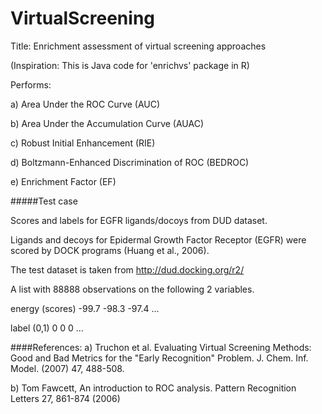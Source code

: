 # VirtualScreening

Title: Enrichment assessment of virtual screening approaches

(Inspiration: This is Java code for 'enrichvs' package in R)

Performs:

a) Area Under the ROC Curve (AUC)

b) Area Under the Accumulation Curve (AUAC)

c) Robust Initial Enhancement (RIE)

d) Boltzmann-Enhanced Discrimination of ROC (BEDROC)

e) Enrichment Factor (EF)

#####Test case

Scores and labels for EGFR ligands/docoys from DUD dataset.

Ligands and decoys for Epidermal Growth Factor Receptor (EGFR) were scored by DOCK programs (Huang et al., 2006). 

The test dataset is taken from http://dud.docking.org/r2/

A list with 88888 observations on the following 2 variables.

energy (scores)
-99.7 -98.3 -97.4 ...

label (0,1)
0 0 0 ...
 
####References:
 a) Truchon et al. Evaluating Virtual Screening Methods: Good and Bad Metrics for the "Early Recognition" Problem. J. Chem. Inf. Model. (2007) 47, 488-508.
 
 b) Tom Fawcett, An introduction to ROC analysis. Pattern Recognition Letters 27, 861-874 (2006)
